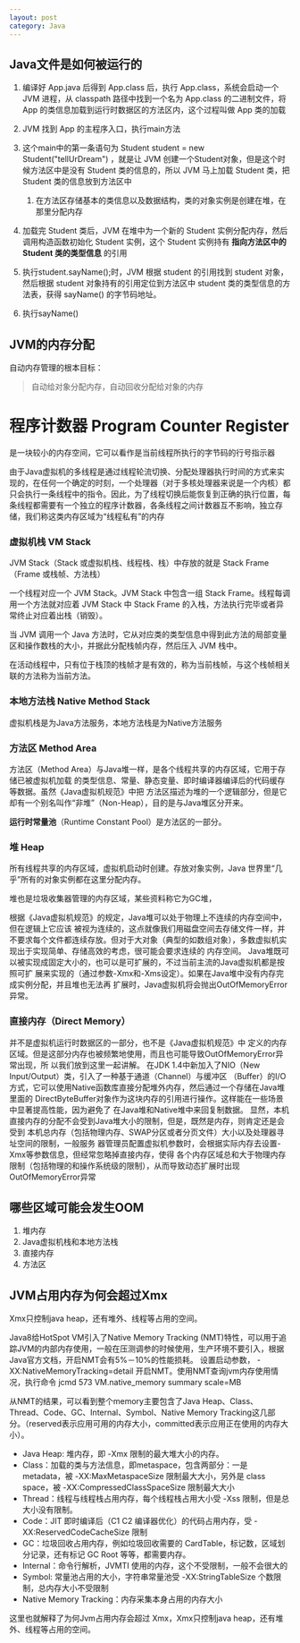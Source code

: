 ```yaml
---
layout: post
category: Java
---
```


## Java文件是如何被运行的
1. 编译好 App.java 后得到 App.class 后，执行 App.class，系统会启动一个 JVM 进程，从 classpath 路径中找到一个名为 App.class 的二进制文件，将 App 的类信息加载到运行时数据区的方法区内，这个过程叫做 App 类的加载
2. JVM 找到 App 的主程序入口，执行main方法
3. 这个main中的第一条语句为 Student student = new Student("tellUrDream") ，就是让 JVM 创建一个Student对象，但是这个时候方法区中是没有 Student 类的信息的，所以 JVM 马上加载 Student 类，把 Student 类的信息放到方法区中

    1. 在方法区存储基本的类信息以及数据结构，类的对象实例是创建在堆，在那里分配内存
4. 加载完 Student 类后，JVM 在堆中为一个新的 Student 实例分配内存，然后调用构造函数初始化 Student 实例，这个 Student 实例持有 **指向方法区中的 Student 类的类型信息** 的引用
5. 执行student.sayName();时，JVM 根据 student 的引用找到 student 对象，然后根据 student 对象持有的引用定位到方法区中 student 类的类型信息的方法表，获得 sayName() 的字节码地址。
6. 执行sayName()
## JVM的内存分配
自动内存管理的根本目标：

> 自动给对象分配内存，自动回收分配给对象的内存

# 程序计数器 Program Counter Register

是一块较小的内存空间，它可以看作是当前线程所执行的字节码的行号指示器

由于Java虚拟机的多线程是通过线程轮流切换、分配处理器执行时间的方式来实现的，在任何一个确定的时刻，一个处理器（对于多核处理器来说是一个内核）都只会执行一条线程中的指令。因此，为了线程切换后能恢复到正确的执行位置，每条线程都需要有一个独立的程序计数器，各条线程之间计数器互不影响，独立存储，我们称这类内存区域为“线程私有”的内存

### 虚拟机栈 VM Stack

JVM Stack（Stack 或虚拟机栈、线程栈、栈）中存放的就是 Stack Frame（Frame 或栈帧、方法栈）

一个线程对应一个 JVM Stack。JVM Stack 中包含一组 Stack Frame。线程每调用一个方法就对应着 JVM Stack 中 Stack Frame 的入栈，方法执行完毕或者异常终止对应着出栈（销毁）。

当 JVM 调用一个 Java 方法时，它从对应类的类型信息中得到此方法的局部变量区和操作数栈的大小，并据此分配栈帧内存，然后压入 JVM 栈中。

在活动线程中，只有位于栈顶的栈帧才是有效的，称为当前栈帧，与这个栈帧相关联的方法称为当前方法。

### 本地方法栈 Native Method Stack

虚拟机栈是为Java方法服务，本地方法栈是为Native方法服务

### 方法区 Method Area

方法区（Method Area）与Java堆一样，是各个线程共享的内存区域，它用于存储已被虚拟机加载 的类型信息、常量、静态变量、即时编译器编译后的代码缓存等数据。虽然《Java虚拟机规范》中把 方法区描述为堆的一个逻辑部分，但是它却有一个别名叫作“非堆”（Non-Heap），目的是与Java堆区分开来。

**运行时常量池**（Runtime Constant Pool）是方法区的一部分。

### 堆 Heap

所有线程共享的内存区域，虚拟机启动时创建。存放对象实例，Java 世界里“几乎”所有的对象实例都在这里分配内存。

堆也是垃圾收集器管理的内存区域，某些资料称它为GC堆，

根据《Java虚拟机规范》的规定，Java堆可以处于物理上不连续的内存空间中，但在逻辑上它应该 被视为连续的，这点就像我们用磁盘空间去存储文件一样，并不要求每个文件都连续存放。但对于大对象（典型的如数组对象），多数虚拟机实现出于实现简单、存储高效的考虑，很可能会要求连续的 内存空间。 Java堆既可以被实现成固定大小的，也可以是可扩展的，不过当前主流的Java虚拟机都是按照可扩 展来实现的（通过参数-Xmx和-Xms设定）。如果在Java堆中没有内存完成实例分配，并且堆也无法再 扩展时，Java虚拟机将会抛出OutOfMemoryError异常。

### 直接内存（Direct Memory）

并不是虚拟机运行时数据区的一部分，也不是《Java虚拟机规范》中 定义的内存区域。但是这部分内存也被频繁地使用，而且也可能导致OutOfMemoryError异常出现，所 以我们放到这里一起讲解。 在JDK 1.4中新加入了NIO（New Input/Output）类，引入了一种基于通道（Channel）与缓冲区 （Buffer）的I/O方式，它可以使用Native函数库直接分配堆外内存，然后通过一个存储在Java堆里面的 DirectByteBuffer对象作为这块内存的引用进行操作。这样能在一些场景中显著提高性能，因为避免了 在Java堆和Native堆中来回复制数据。 显然，本机直接内存的分配不会受到Java堆大小的限制，但是，既然是内存，则肯定还是会受到 本机总内存（包括物理内存、SWAP分区或者分页文件）大小以及处理器寻址空间的限制，一般服务 器管理员配置虚拟机参数时，会根据实际内存去设置-Xmx等参数信息，但经常忽略掉直接内存，使得 各个内存区域总和大于物理内存限制（包括物理的和操作系统级的限制），从而导致动态扩展时出现 OutOfMemoryError异常

## 哪些区域可能会发生OOM

1. 堆内存
2. Java虚拟机栈和本地方法栈
3. 直接内存
4. 方法区

## JVM占用内存为何会超过Xmx

Xmx只控制java heap，还有堆外、线程等占用的空间。

Java8给HotSpot VM引入了Native Memory Tracking (NMT)特性，可以用于追踪JVM的内部内存使用，一般在压测调参的时候使用，生产环境不要引入，根据Java官方文档，开启NMT会有5%－10%的性能损耗。
设置启动参数，
-XX:NativeMemoryTracking=detail
开启NMT。使用NMT查询jvm内存使用情况，执行命令
jcmd 573 VM.native_memory summary scale=MB

从NMT的结果，可以看到整个memory主要包含了Java Heap、Class、Thread、Code、GC、Internal、Symbol、Native Memory Tracking这几部分。（reserved表示应用可用的内存大小，committed表示应用正在使用的内存大小）。

- Java Heap: 堆内存，即 -Xmx 限制的最大堆大小的内存。
- Class：加载的类与方法信息，即metaspace，包含两部分：一是 metadata，被 -XX:MaxMetaspaceSize 限制最大大小，另外是 class space，被 -XX:CompressedClassSpaceSize 限制最大大小
- Thread：线程与线程栈占用内存，每个线程栈占用大小受 -Xss 限制，但是总大小没有限制。
- Code：JIT 即时编译后（C1 C2 编译器优化）的代码占用内存，受 -XX:ReservedCodeCacheSize 限制
- GC：垃圾回收占用内存，例如垃圾回收需要的 CardTable，标记数，区域划分记录，还有标记 GC Root 等等，都需要内存。
- Internal：命令行解析，JVMTI 使用的内存，这个不受限制，一般不会很大的
- Symbol: 常量池占用的大小，字符串常量池受 -XX:StringTableSize 个数限制，总内存大小不受限制
- Native Memory Tracking：内存采集本身占用的内存大小

这里也就解释了为何Jvm占用内存会超过 Xmx，Xmx只控制java heap，还有堆外、线程等占用的空间。